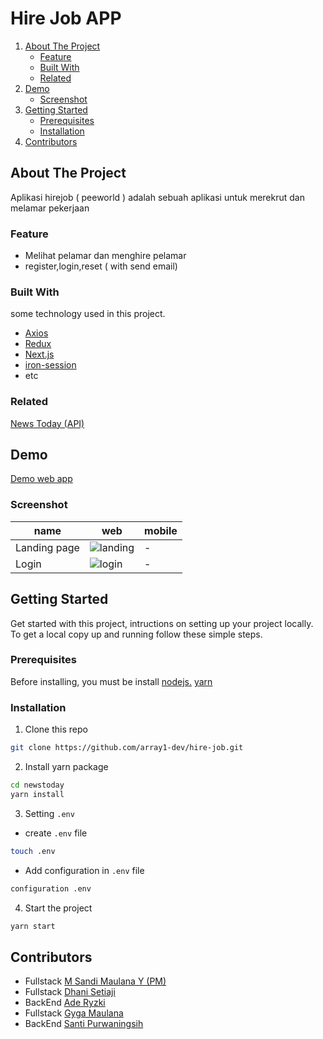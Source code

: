 # Hire Job APP
<!-- NAVIGATION -->
<ol>
    <li>
      <a href="#about-the-project">About The Project</a>
      <ul>
        <li><a href="#feature">Feature</a></li>
        <li><a href="#built-with">Built With</a></li>
        <li><a href="#related">Related</a></li>
      </ul>
    </li>
    <li><a href="#demo">Demo</a>
          <ul>
        <li><a href="#screenshot">Screenshot</a></li>
      </ul>
    </li>
    <li>
      <a href="#getting-started">Getting Started</a>
      <ul>
        <li><a href="#prerequisites">Prerequisites</a></li>
        <li><a href="#installation">Installation</a></li>
      </ul>
    </li>
    <li><a href="#contributors">Contributors</a></li>
</ol>
<!-- ABOUT THE PROJECT -->

## About The Project

Aplikasi hirejob ( peeworld ) adalah sebuah aplikasi untuk merekrut dan melamar pekerjaan

### Feature

- Melihat pelamar dan menghire pelamar
- register,login,reset ( with send email) 

### Built With

some technology used in this project.
- [Axios](https://www.npmjs.com/package/axios)
- [Redux](https://redux.js.org/)
- [Next.js](https://nextjs.org/)
- [iron-session](https://www.npmjs.com/package/iron-session)
- etc
<!-- - ditambahin lagi -->
### Related

[News Today (API)](https://github.com/array1-dev/hire-job-BE/)

## Demo

[Demo web app](https://#)
### Screenshot
<!-- kalau bisa dibuat tabel antara tampilan web dan mobile -->
|name  | web   | mobile |
| ------------- | ------------- | -------------|
| Landing page       | ![landing](https://raw.githubusercontent.com/dhanisetiaji/hire-job/main/screenshot/home.png)| -|
| Login        | ![login](https://raw.githubusercontent.com/dhanisetiaji/hire-job/main/screenshot/login.png)| - |

<!-- GETTING STARTED -->
## Getting Started

Get started with this project, intructions on setting up your project locally.<br />
To get a local copy up and running follow these simple steps.
### Prerequisites

Before installing, you must be install [nodejs.](https://nodejs.org) [yarn](https://yarnpkg.com/getting-started/install)
### Installation

1. Clone this repo
 
```sh
git clone https://github.com/array1-dev/hire-job.git
```
2. Install yarn package

```sh
cd newstoday
yarn install
```

3. Setting `.env`

- create `.env` file

```sh
touch .env
```

- Add configuration in `.env` file

```sh
configuration .env 
```

4. Start the project

```sh
yarn start
```

<!-- Contributors -->
## Contributors
- Fullstack [M Sandi Maulana Y (PM)](https://github.com/muhammadsandi12)
- Fullstack [Dhani Setiaji](https://github.com/dhanisetiaji)
- BackEnd [Ade Ryzki](https://github.com/ade-ryzki)
- Fullstack [Gyga Maulana](https://github.com/GygaMaulana)
- BackEnd [Santi Purwaningsih](https://github.com/santipn)

